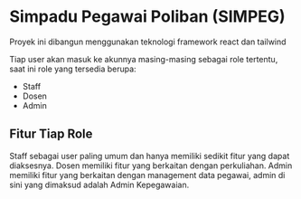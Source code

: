# Simpadu Pegawai Poliban (SIMPEG)

Proyek ini dibangun menggunakan teknologi framework react dan tailwind

Tiap user akan masuk ke akunnya masing-masing sebagai role tertentu, saat ini role yang tersedia berupa:

- Staff
- Dosen
- Admin

## Fitur Tiap Role

Staff sebagai user paling umum dan hanya memiliki sedikit fitur yang dapat diaksesnya.
Dosen memiliki fitur yang berkaitan dengan perkuliahan.
Admin memiliki fitur yang berkaitan dengan management data pegawai, admin di sini yang dimaksud adalah Admin Kepegawaian.
